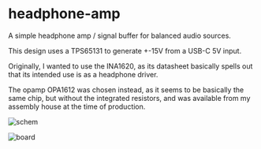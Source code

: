 # headphone-amp
A simple headphone amp / signal buffer for balanced audio sources.

This design uses a TPS65131 to generate +-15V from a USB-C 5V input.

Originally, I wanted to use the INA1620, as its datasheet basically spells out that its intended use is as a headphone driver.

The opamp OPA1612 was chosen instead, as it seems to be basically the same chip, but without the integrated resistors, and was available from my assembly house at the time of production.

![schem](https://user-images.githubusercontent.com/2049284/144735200-33f08565-4944-460a-a572-a2ad4e9e27c3.png)

![board](https://user-images.githubusercontent.com/2049284/144735203-5e2ff470-4a39-44e0-9362-899f8e8d235c.png)
